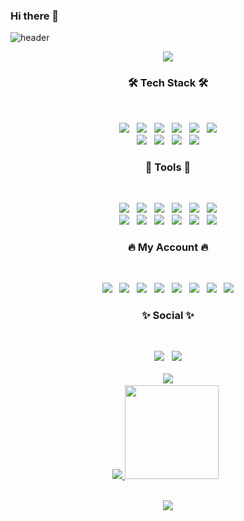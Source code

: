 ### Hi there 👋
<!-- **Jinyiji/Jinyiji** is a ✨ _special_ ✨ repository because its `README.md` (this file) appears on your GitHub profile.
Here are some ideas to get you started:
- 🔭 I’m currently working on ...
- 🌱 I’m currently learning ...
- 👯 I’m looking to collaborate on ...
- 🤔 I’m looking for help with ...
- 💬 Ask me about ...
- 📫 How to reach me: ...
- 😄 Pronouns: ...
- ⚡ Fun fact: ... -->
![header](https://capsule-render.vercel.app/api?type=wave&color=auto&height=300&section=header&text=Jin%20Yiji&fontSize=90)
<p align="center">	
<img src="https://user-images.githubusercontent.com/73942023/144770972-17cb5203-9c0d-4c5c-adc3-af7a69bf68e1.gif">
<!-- <img src="https://user-images.githubusercontent.com/73942023/144771272-6ee5d22a-2002-4a40-819b-89ac0cc00080.gif"> -->

	
	
	
<h3 align="center"><b>🛠 Tech Stack 🛠</b></h3></br>
<p align="center">
<a href="https://www.java.com/ko/"> <img src="https://img.shields.io/badge/Java-CC3D3D?style=flat-badge&logo=java&logoColor=withe"/></a> &nbsp 
<img src="https://img.shields.io/badge/HTML5-E34F26?style=flat-badge&logo=HTML5&logoColor=white"/></a> &nbsp 
<a href="https://git-scm.com/"> <img src="https://img.shields.io/badge/Git-F05032?style=flat-badge&logo=git&logoColor=white"/></a> &nbsp
<img src="https://img.shields.io/badge/JavaScript-F7DF1E?style=flat-badge&logo=JavaScript&logoColor=white"/></a> &nbsp 
<a href="https://spring.io/"> <img src="https://img.shields.io/badge/Spring-6DB33F?style=flat-badge&logo=Spring&logoColor=white"/></a> &nbsp 
<a href="https://en.wikipedia.org/wiki/C_Sharp_(programming_language)"> <img src="https://img.shields.io/badge/C Sharp-239120?style=flat-badge&logo=C Sharp&logoColor=withe"/></a> </br>
<img src="https://img.shields.io/badge/CSS3-1572B6?style=flat-badge&logo=CSS3&logoColor=white"/></a> &nbsp
<!-- <img src="https://img.shields.io/badge/Node.js-339933?style=flat-badge&logo=Node.js&logoColor=white"/></a> &nbsp -->
<!-- <img src="https://img.shields.io/badge/Android-3DDC84?style=flat-badge&logo=Android&logoColor=white"/></a> &nbsp -->
<a href="https://www.python.org/"> <img src="https://img.shields.io/badge/Python-3776AB?style=flat-badge&logo=python&logoColor=white"/></a> &nbsp 
<a href="https://www.adobe.com/kr/products/photoshop.html"> <img src="https://img.shields.io/badge/Photoshop-31A8FF?style=flat-badge&logo=adobephotoshop&logoColor=white"/></a> &nbsp 
<img src="https://img.shields.io/badge/C-A8B9CC?style=flat-badge&logo=c&logoColor=white"/></a> 
	

 
 
<h3 align="center"><b>💜 Tools 💜</b></h3></br>
<p align="center">	
<a href="https://www.eclipse.org/downloads/"> <img src="https://img.shields.io/badge/EclipseIDE-2C2255?style=flat-badge&logo=eclipse&logoColor=white"/></a> &nbsp 
<a href="https://visualstudio.microsoft.com/ko/"> <img src="https://img.shields.io/badge/VisualStudio-5C2D91?style=flat-badge&logo=visualstudio&logoColor=white"/></a> &nbsp 
<a href="https://code.visualstudio.com/"> <img src="https://img.shields.io/badge/VisualStudioCode-007ACC?style=flat-badge&logo=visualstudiocode&logoColor=white"/></a> &nbsp 
<a href="https://www.jetbrains.com/company/brand/"> <img src="https://img.shields.io/badge/IntelliJ IDEA-0071C5?style=flat-badge&logo=IntelliJ IDEA&logoColor=white"/></a> &nbsp 
<a href="https://www.wireshark.org/"> <img src="https://img.shields.io/badge/Wireshark-1679A7?style=flat-badge&logo=Wireshark&logoColor=white"/></a>  &nbsp
<a href="https://www.mysql.com/"> <img src="https://img.shields.io/badge/MySQL-4479A1?style=flat-badge&logo=MySQL&logoColor=white"/></a> <br>
<a href="https://www.oracle.com/kr/database/"> <img src="https://img.shields.io/badge/Oracle DB-F80000?style=flat-badge&logo=oracle&logoColor=white"/></a> &nbsp
<a href="https://www.sublimetext.com/"> <img src="https://img.shields.io/badge/Sublime Text-FF9800?style=flat-badge&logo=Sublime Text&logoColor=white"/></a> &nbsp
<a href="https://tomcat.apache.org/download-80.cgi"> <img src="https://img.shields.io/badge/Apache Tomcat-F8DC75?style=flat-badge&logo=Apache Tomcat&logoColor=white"/></a>  &nbsp
<a href="https://www.jetbrains.com/ko-kr/pycharm/download/#section=windows"> <img src="https://img.shields.io/badge/PyCharm-48A842?style=flat-badge&logo=pycharm&logoColor=white"/></a>  &nbsp
<a href="https://nodejs.org/en/about/resources/"> <img src="https://img.shields.io/badge/Node.js-339933?style=flat-badge&logo=Node.js&logoColor=white"/></a> &nbsp 
<a href="https://atom.io/"> <img src="https://img.shields.io/badge/Atom-66595C?style=flat-badge&logo=atom&logoColor=white"/></a>




<h3 align="center"><b>🔥 My Account 🔥</b></h3>
</br>
<p align="center">	
<a href="https://www.youtube.com/"> <img src="https://img.shields.io/badge/Youtube-ff0000?style=flat-badge&logo=youtube&link=https://www.youtube.com/c/kyleschool"/></a> &nbsp
<img src="https://img.shields.io/badge/Gmail-EA4335?style=flat-badge&logo=gmail&logoColor=white"/></a> &nbsp 
<a href="https://www.naver.com/"> <img src="https://img.shields.io/badge/Naver-03C75A?style=flat-badge&logo=naver&logoColor=white"/></a> &nbsp 
<a href="https://velog.io/@jinyiji"><img src="https://camo.githubusercontent.com/fe4c5886726a4a11c7a8380bddb273de7449d521ad1f958876c982cf0c380b46/68747470733a2f2f696d672e736869656c64732e696f2f62616467652f56656c6f672d3230633939373f7374796c653d666f722d7468652d737175617265266c6f676f3d56696d656f266c6f676f436f6c6f723d7768697465"/></a> &nbsp
<a href="https://hub.docker.com/u/yijijin"> <img src="https://img.shields.io/badge/Docker-2496ED?style=flat-badge&logo=docker&logoColor=white"/></a> &nbsp
<a href="https://brand.linkedin.com/policies"> <img src="https://img.shields.io/badge/LinkedIn-0A66C2?style=flat-badge&logo=LinkedIn&logoColor=white"/></a> &nbsp
<a href="https://www.notion.so/"> <img src="https://img.shields.io/badge/Notion-333333?style=flat-badge&logo=notion&logoColor=white"/></a> &nbsp
<a href="https://github.com/Jinyiji"> <img src="https://img.shields.io/badge/github-181717?style==flat-badge&logo=github&logoColor=white"/></a>
	

				


<h3 align="center"><b>✨ Social ✨</b></h3></br>
<p align="center">	
<a href="https://www.facebook.com/profile.php?id=100013531959497"> <img src="https://img.shields.io/badge/Facebook-1877F2?style=flat-badge&logo=facebook&logoColor=white"/></a> &nbsp <a href="https://www.instagram.com/j_gwaaho/"> <img src="https://img.shields.io/badge/Instagram-E4405F?style=flat-badge&logo=instagram&logoColor=white"/></a> <br>
<!-- <a href="https://twitter.com/home"> <img src="https://img.shields.io/badge/Twitter-1DA1F2?style=flat-badge&logo=twitter&logoColor=white"/></a> &nbsp -->


	
	
	
<!--  [![solved.ac tier](http://mazassumnida.wtf/api/generate_badge?boj=Jinyiji)](https://solved.ac/Jinyiji) -->
<br>
<img src="https://github-readme-stats.vercel.app/api?username=Jinyiji&theme=omni&show_icons=true"/> <a href="https://github.com/Jinyiji/github-readme-stats"> <br>
<img src="https://github-readme-stats.vercel.app/api/top-langs/?username=Jinyiji&theme=omni&layout=compact"/>
<a href="https://www.credly.com/earner/earned"> <img src= "https://user-images.githubusercontent.com/73942023/152189383-c7ceaf5a-f36a-480d-87d2-0f11726e2d15.png" width="150" height="150"></a> &nbsp 

<!-- <a href="https://github.com/Jinyiji/github-readme-stats"> <img src="https://github-readme-stats.vercel.app/api/top-langs/?username=Jinyiji&theme=omni&show_icons=true"/> --> 
<!-- [![Jintiji's wakatime stats](https://github-readme-stats.vercel.app/api/wakatime?username=Jinyiji )](https://github.com/Jinyiji/github-readme-stats) -->
<!-- [![Readme Card](https://github-readme-stats.vercel.app/api/pin/?username=Jinyiji&repo=github-readme-stats)](https://github.com/Jinyiji/github-readme-stats) -->
	

<p align="center"> <br>
<img src="https://hits.seeyoufarm.com/api/count/incr/badge.svg?url=https%3A%2F%2Fgithub.com%2FJinyiji&count_bg=%23FF6BCF&title_bg=%238F00A8&icon=&icon_color=%23E7E7E7&title=hits&edge_flat=false)](https://hits.seeyoufarm.com"/>

	
